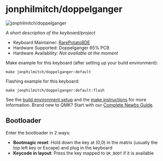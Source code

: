 # jonphilmitch/doppelganger

![jonphilmitch/doppelganger](https://img001.prntscr.com/file/img001/dpi4Dpv1SgGtsoEZXYmYww.png)

*A short description of the keyboard/project*

* Keyboard Maintainer: [RarePotato8DE](https://github.com/RarePotato8DE)
* Hardware Supported: Doppelganger 65% PCB
* Hardware Availability: *Not available at the moment*

Make example for this keyboard (after setting up your build environment):

    make jonphilmitch/doppelganger:default

Flashing example for this keyboard:

    make jonphilmitch/doppelganger:default:flash

See the [build environment setup](https://docs.qmk.fm/#/getting_started_build_tools) and the [make instructions](https://docs.qmk.fm/#/getting_started_make_guide) for more information. Brand new to QMK? Start with our [Complete Newbs Guide](https://docs.qmk.fm/#/newbs).

## Bootloader

Enter the bootloader in 2 ways:

* **Bootmagic reset**: Hold down the key at (0,0) in the matrix (usually the top left key or Escape) and plug in the keyboard
* **Keycode in layout**: Press the key mapped to `QK_BOOT` if it is available
